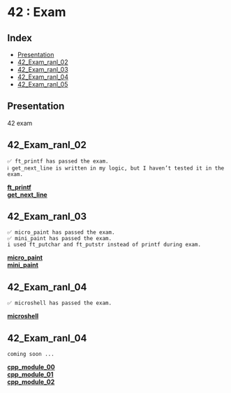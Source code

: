 # 42 : Exam

## Index

* [Presentation](#Presentation)
* [42_Exam_ranl_02](#42_Exam_ranl_02)
* [42_Exam_ranl_03](#42_Exam_ranl_03)
* [42_Exam_ranl_04](#42_Exam_ranl_04)
* [42_Exam_ranl_05](#42_Exam_ranl_05)

## Presentation

42 exam

## 42_Exam_ranl_02

	✅ ft_printf has passed the exam.
	ℹ️ get_next_line is written in my logic, but I haven’t tested it in the exam.

[__ft_printf__](./42_Exam_rank_02/ft_printf/ft_printf.c)  
[__get_next_line__](./42_Exam_rank_02/get_next_line/get_next_line.c)

## 42_Exam_ranl_03

	✅ micro_paint has passed the exam.
	✅ mini_paint has passed the exam.
	i used ft_putchar and ft_putstr instead of printf during exam.

[__micro_paint__](./42_Exam_rank_03/micro_paint/micro_paint.c)  
[__mini_paint__](./42_Exam_rank_03/mini_paint/mini_paint.c)

## 42_Exam_ranl_04

	✅ microshell has passed the exam.

[__microshell__](./42_Exam_rank_04/microshell/microshell.c)  

## 42_Exam_ranl_04

	coming soon ...

[__cpp_module_00__](./42_Exam_rank_05/cpp_module_00)  
[__cpp_module_01__](./42_Exam_rank_05/cpp_module_01)  
[__cpp_module_02__](./42_Exam_rank_05/cpp_module_02)  
